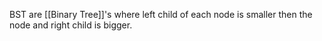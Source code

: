 BST are [[Binary Tree]]'s where left child of each node is smaller then the node and right child is bigger. 